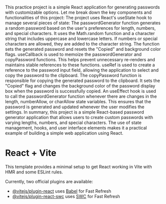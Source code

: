This practice project is a simple React application for generating passwords with customizable options. Let me break down the key components and functionalities of this project:
The project uses React's useState hook to manage several pieces of state:
The passwordGenerator function generates a random password based on the user's preferences for length, numbers, and special characters. It uses the Math.random function and a character string that includes uppercase and lowercase letters. If numbers or special characters are allowed, they are added to the character string. The function sets the generated password and resets the "Copied" and background color flags.
useCallback is used to memoize the passwordGenerator and copyPassword functions. This helps prevent unnecessary re-renders and maintains stable references to these functions.
useRef is used to create a reference to the password input field, allowing the application to select and copy the password to the clipboard.
The copyPassword function is responsible for copying the generated password to the clipboard. It sets the "Copied" flag and changes the background color of the password display box when the password is successfully copied.
An useEffect hook is used to call the passwordGenerator function whenever there are changes in the length, numberAllow, or charAllow state variables. This ensures that the password is generated and updated whenever the user modifies the settings.
In summary, this project is a simple React-based password generator application that allows users to create custom passwords with varying lengths, numbers, and special characters. The use of state management, hooks, and user interface elements makes it a practical example of building a simple web application using React.
# React + Vite

This template provides a minimal setup to get React working in Vite with HMR and some ESLint rules.

Currently, two official plugins are available:

- [@vitejs/plugin-react](https://github.com/vitejs/vite-plugin-react/blob/main/packages/plugin-react/README.md) uses [Babel](https://babeljs.io/) for Fast Refresh
- [@vitejs/plugin-react-swc](https://github.com/vitejs/vite-plugin-react-swc) uses [SWC](https://swc.rs/) for Fast Refresh

